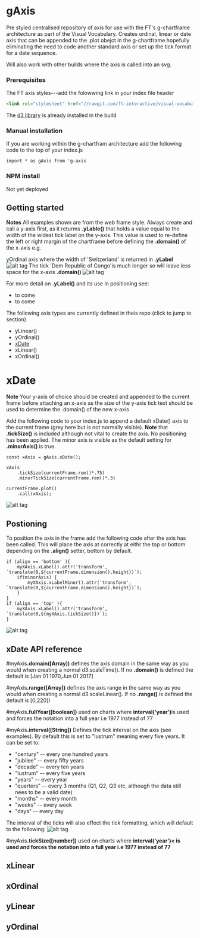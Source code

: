 # gAxis

Pre styled centralised repository of axis for use with the FT's g-chartframe architecture as part of the Visual Vocabulary. Creates ordinal, linear or date axis that can be appended to the .plot obejct in the g-chartframe hopefully eliminating the need to code another standard axis or set up the tick format for a date sequence.

Will also work with other builds where the axis is called into an svg.

### Prerequisites
The FT axis styles---add the folowwing link in your index file header

``` html
<link rel="stylesheet" href="//rawgit.com/ft-interactive/visual-vocabulary-templates/master/styles.css">
```
The [d3 library](https://d3js.org/) is already installed in the build

### Manual installation

If you are working within the g-chartfram architecture add the following code to the top of your index.js


```
import * as gAxis from 'g-axis
```

### NPM install
Not yet deployed

## Getting started

<b>Notes</b> All examples shown are from the web frame style. Always create and call a y-axis first, as it returms <b>.yLable()</b> that holds a value equal to the width of the widest tick label on the y-axis. This value is used to re-define the left or right margin of the chartframe before defining the <b>.domain()</b> of the x-axis e.g.

yOrdinal axis where the width of 'Switzerland' is returned in <b>.yLabel</b>
![alt tag](https://github.com/ft-interactive/g-axis/blob/master/images/yLabel-large.png)
The tick 'Dem Republic of Congo'is much longer so will leave less space for the x-axis <b>.domain()</b>
![alt tag](https://github.com/ft-interactive/g-axis/blob/master/images/yLabel-small.png)

For more detail on <b>.yLabel()</b> and its use in positioning see:
* to come
* to come

The following axis types are currently defined in theis repo (click to jump to section)

* yLinear()
* yOrdinal()
* [xDate](#-xdate)
* xLinear()
* xOrdinal()

# xDate

<b>Note</b> Your y-axis of choice should be created and appended to the current frame before attaching an x-axis as the size of the y-axis tick text should be used to determine the .domain() of the new x-axis

Add the following code to your index.js to append a default xDate() axis to the current frame (grey here but is not normally visible). <b>Note</b> that <b>.tickSize()</b> is included although not vital to create the axis. No positioning has been applied. The minor axis is visible as the default setting for <b>.minorAxis() </b>is true.

```
const xAxis = gAxis.xDate();

xAxis
	.tickSize(currentFrame.rem()*.75)
	.minorTickSize(currentFrame.rem()*.3)

currentFrame.plot()
	.call(xAxis);
```
![alt tag](https://github.com/ft-interactive/g-axis/blob/master/images/xDate-default.png)

## Postioning

To position the axis in the frame add the following code after the axis has been called. This will place the axis at correctly at eithr the top or bottom depending on the <b>.align()</b> setter, bottom by default.

```
if (align == 'bottom' ){
    myXAxis.xLabel().attr('transform', `translate(0,${currentFrame.dimension().height})`);
    if(minorAxis) {
        myXAxis.xLabelMinor().attr('transform', `translate(0,${currentFrame.dimension().height})`);
    }
}
if (align == 'top' ){
    myXAxis.xLabel().attr('transform', `translate(0,${myXAxis.tickSize()})`);
}
```
![alt tag](https://github.com/ft-interactive/g-axis/blob/master/images/xDate-default-bottom.png)

## xDate API reference

#myAxis<b>.domain([Array])</b> defines the axis domain in the same way as you would when creating a normal d3.scaleTime(). If no <b>.domain()</b> is defined the default is [Jan 01 1970,Jun 01 2017]

#myAxis<b>.range([Array])</b> defines the axis  range in the same way as you would when creating a normal d3.scaleLinear(). If no <b>.range()</b> is defined the default is [0,220])

#myAxis<b>.fullYear([boolean])</b> used on charts where <b>interval('year')</b>is used and forces the notation into a full year i.e 1977 instead of 77

#myAxis<b>.interval([String])</b> Defines the tick interval on the axis (see examples). By default this is set to "lustrum" meaning every five years. It can be set to:
 * "century" -- every one hundred years
 * "jubilee" -- every fifty years
 * "decade" -- every ten years
 * "lustrum" -- every five years
 * "years" -- every year
 * "quarters" -- every 3 months (Q1, Q2, Q3 etc, although the data still nees to be a valid date)
 * "months" -- every month
 * "weeks" -- every week
 * "days" -- every day

 The interval of the ticks will also effect the tick formatting, which will default to the following:
 ![alt tag](https://github.com/ft-interactive/g-axis/blob/master/images/xDate-tick-format.png)

 #myAxis<b>.tickSize([number])</b> used on charts where <b>interval('year')< is used and forces the notation into a full year i.e 1977 instead of 77




## xLinear

## xOrdinal

## yLinear

## yOrdinal


